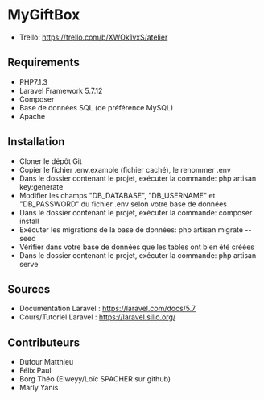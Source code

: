 # MyGiftBox

- Trello: https://trello.com/b/XWOk1vxS/atelier

## Requirements

- PHP7.1.3
- Laravel Framework 5.7.12
- Composer
- Base de données SQL (de préférence MySQL)
- Apache

## Installation

- Cloner le dépôt Git
- Copier le fichier .env.example (fichier caché), le renommer .env
- Dans le dossier contenant le projet, exécuter la commande: php artisan key:generate
- Modifier les champs "DB_DATABASE", "DB_USERNAME" et "DB_PASSWORD" du fichier .env selon votre base de données
- Dans le dossier contenant le projet, exécuter la commande: composer install
- Exécuter les migrations de la base de données: php artisan migrate --seed
- Vérifier dans votre base de données que les tables ont bien été créées
- Dans le dossier contenant le projet, exécuter la commande: php artisan serve

## Sources

- Documentation Laravel : https://laravel.com/docs/5.7
- Cours/Tutoriel Laravel : https://laravel.sillo.org/

## Contributeurs

- Dufour Matthieu
- Félix Paul
- Borg Théo (Elweyy/Loïc SPACHER sur github)
- Marly Yanis